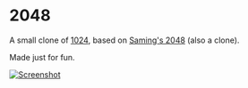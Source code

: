 # 2048
A small clone of [1024](https://play.google.com/store/apps/details?id=com.veewo.a1024), based on [Saming's 2048](saming.fr/p/2048/) (also a clone).

Made just for fun.

[![Screenshot](http://pictures.gabrielecirulli.com/2048-20140305-170629.png)](http://pictures.gabrielecirulli.com/2048-20140305-170629.png)
